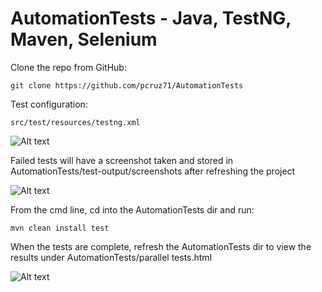 # AutomationTests - Java, TestNG, Maven, Selenium 

Clone the repo from GitHub: 

	git clone https://github.com/pcruz71/AutomationTests
	
Test configuration:

	src/test/resources/testng.xml
	
![Alt text](readme/testng.png?raw=true)

Failed tests will have  a screenshot taken and stored in AutomationTests/test-output/screenshots after refreshing the project

![Alt text](readme/testFailedPic.png?raw=true)

From the cmd line, cd into the AutomationTests dir and run:

	mvn clean install test

When the tests are complete, refresh the AutomationTests dir to view the results under AutomationTests/parallel tests.html

![Alt text](readme/testReport.png?raw=true)

